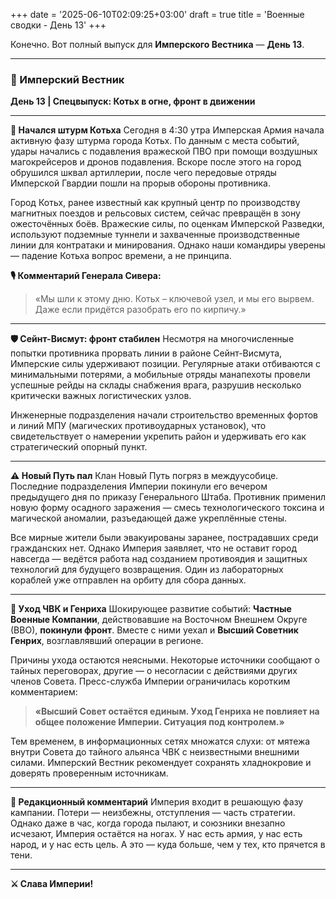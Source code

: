 +++
date = '2025-06-10T02:09:25+03:00'
draft = true
title = 'Военные сводки - День 13'
+++

Конечно. Вот полный выпуск для **Имперского Вестника** — **День 13**.

---

### **📜 Имперский Вестник**

**День 13 | Спецвыпуск: Котьх в огне, фронт в движении**

---

**🏴 Начался штурм Котьха**
Сегодня в 4:30 утра Имперская Армия начала активную фазу штурма города Котьх. По данным с места событий, удары начались с подавления вражеской ПВО при помощи воздушных магокрейсеров и дронов подавления. Вскоре после этого на город обрушился шквал артиллерии, после чего передовые отряды Имперской Гвардии пошли на прорыв обороны противника.

Город Котьх, ранее известный как крупный центр по производству магнитных поездов и рельсовых систем, сейчас превращён в зону ожесточённых боёв. Вражеские силы, по оценкам Имперской Разведки, используют подземные туннели и захваченные производственные линии для контратаки и минирования. Однако наши командиры уверены — падение Котьха вопрос времени, а не принципа.

**🎙️ Комментарий Генерала Сивера:**

> «Мы шли к этому дню. Котьх – ключевой узел, и мы его вырвем. Даже если придётся разобрать его по кирпичу.»

---

**🛡 Сейнт-Висмут: фронт стабилен**
Несмотря на многочисленные попытки противника прорвать линии в районе Сейнт-Висмута, Имперские силы удерживают позиции. Регулярные атаки отбиваются с минимальными потерями, а мобильные отряды манапехоты провели успешные рейды на склады снабжения врага, разрушив несколько критически важных логистических узлов.

Инженерные подразделения начали строительство временных фортов и линий МПУ (магических противоударных установок), что свидетельствует о намерении укрепить район и удерживать его как стратегический опорный пункт.

---

**⚠️ Новый Путь пал**
Клан Новый Путь погряз в междуусобице. Последние подразделения Империи покинули его вечером предыдущего дня по приказу Генерального Штаба. Противник применил новую форму осадного заражения — смесь технологического токсина и магической аномалии, разъедающей даже укреплённые стены.

Все мирные жители были эвакуированы заранее, пострадавших среди гражданских нет. Однако Империя заявляет, что не оставит город навсегда — ведётся работа над созданием противоядия и защитных технологий для будущего возвращения. Один из лабораторных кораблей уже отправлен на орбиту для сбора данных.

---

**🧭 Уход ЧВК и Генриха**
Шокирующее развитие событий: **Частные Военные Компании**, действовавшие на Восточном Внешнем Округе (ВВО), **покинули фронт**. Вместе с ними уехал и **Высший Советник Генрих**, возглавлявший операции в регионе.

Причины ухода остаются неясными. Некоторые источники сообщают о тайных переговорах, другие — о несогласии с действиями других членов Совета. Пресс-служба Империи ограничилась коротким комментарием:

> **«Высший Совет остаётся единым. Уход Генриха не повлияет на общее положение Империи. Ситуация под контролем.»**

Тем временем, в информационных сетях множатся слухи: от мятежа внутри Совета до тайного альянса ЧВК с неизвестными внешними силами. Имперский Вестник рекомендует сохранять хладнокровие и доверять проверенным источникам.

---

**🔮 Редакционный комментарий**
Империя входит в решающую фазу кампании. Потери — неизбежны, отступления — часть стратегии. Однако даже в час, когда города пылают, и союзники внезапно исчезают, Империя остаётся на ногах. У нас есть армия, у нас есть народ, и у нас есть цель. А это — куда больше, чем у тех, кто прячется в тени.

---

**⚔ Слава Империи!**
